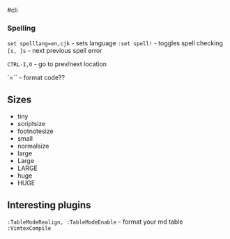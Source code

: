 #cli

### Spelling

`set spelllang=en,cjk` - sets language
`:set spell!` - toggles spell checking
`[s, ]s` - next previous spell error

`CTRL-I,O`  - go to prev/next location

`=`` - format code??

## Sizes
- tiny
- scriptsize
- footnotesize
- small
- normalsize
- large
- Large
- LARGE
- huge
- HUGE

## Interesting plugins
`:TableModeRealign, :TableModeEnable` - format your md table
`:VimtexCompile` 